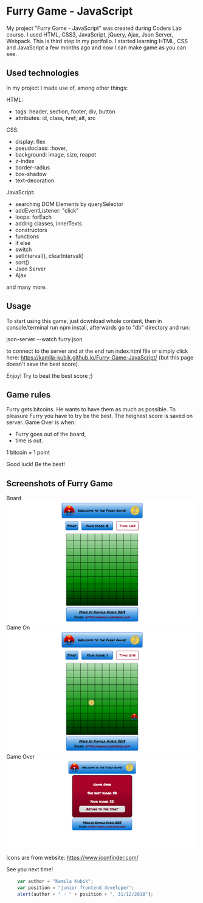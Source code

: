 # Furry Game - JavaScript
My project "Furry Game - JavaScript" was created during Coders Lab course. I used HTML, CSS3, JavaScript, jQuery, Ajax, Json Server, Webpack.
This is third step in my portfolio. I started learning HTML, CSS and JavaScript a few months ago and now I can make game as you can see.

## Used technologies
In my project I made use of, among other things:

HTML:
+ tags: header, section, footer, div, button
+ attributes: id, class, href, alt, src

CSS:
+ display: flex
+ pseudoclass: :hover,
+ background: image, size, reapet
+ z-index
+ border-radius
+ box-shadow
+ text-decoration

JavaScript:
+ searching DOM Elements by querySelector
+ addEventListener: "click"
+ loops: forEach
+ adding classes, innerTexts
+ constructors
+ functions
+ if else
+ switch
+ setInterval(), clearInterval()
+ sort()
+ Json Server
+ Ajax

and many more.

## Usage
To start using this game, just download whole content, then in console/terminal run npm install, afterwards go to "db" directory and run: 

json-server --watch furry.json
 
to connect to the server and at the end run index.html file or simply click here: https://kamila-kubik.github.io/Furry-Game-JavaScript/ (but this page doesn't save the best score).

Enjoy! Try to beat the best score ;)
 
 ## Game rules
 Furry gets bitcoins. He wants to have them as much as possible. To pleasure Furry you have to try be the best. The heighest score is 
 saved on server. 
 Game Over is when:
 + Furry goes out of the board,
 + time is out. 
 
1 bitcoin = 1 point

Good luck! Be the best!

## Screenshots of Furry Game
Board
![FurryGame - Board](./images/Board%201.png)
Game On
![FurryGame - GameOn](./images/Furry_GameOn.png)
Game Over
![FurryGame - GameOver](./images/Game%20Over%20Furry.png)

Icons are from website: https://www.iconfinder.com/

See you next time!

```javascript
	var author = "Kamila Kubik";
	var position = "junior frontend developer";
	alert(author + " - " + position + ", 31/12/2018");
```
